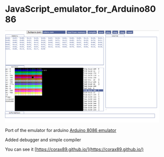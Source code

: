 # JavaScript_emulator_for_Arduino8086
![alt text](screenshot.png)

Port of the emulator for arduino [Arduino 8086 emulator](https://github.com/corax89/Arduino_8086_emulator)

Added debugger and simple compiler

You can see it [https://corax89.github.io/](https://corax89.github.io/)